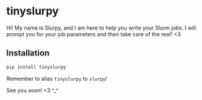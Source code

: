 # tinyslurpy

Hi! My name is Slurpy, and I am here to help you write your Slurm jobs. I will prompt you for your job parameters and then take care of the rest! <3

## Installation

```bash
pip install tinyslurpy
```

Remember to alias `tinyslurpy` to `slurpy`!

See you soon! <3 ^\_^

